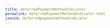 ```yaml
---
title: deferredPaymentMethodIndicator
permalink: deferredPaymentMethodIndicator.html
jsonid: deferredpaymentmethodindicator
---
```

